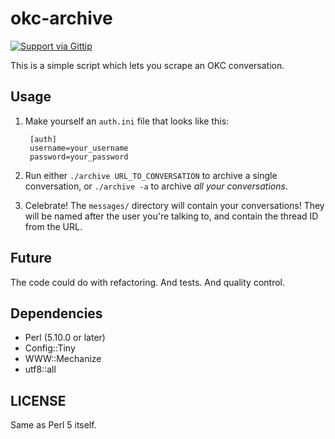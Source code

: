 # okc-archive

[![Support via Gittip](https://rawgithub.com/twolfson/gittip-badge/0.1.0/dist/gittip.png)](https://www.gittip.com/pjf/)

This is a simple script which lets you scrape an OKC conversation.

## Usage

1. Make yourself an `auth.ini` file that looks like this:

        [auth]
        username=your_username
        password=your_password

2. Run either `./archive URL_TO_CONVERSATION` to archive a single
conversation, or `./archive -a` to archive *all your conversations*.

3. Celebrate! The `messages/` directory will contain your conversations!
They will be named after the user you're talking to,
and contain the thread ID from the URL.

## Future

The code could do with refactoring. And tests. And quality control.

## Dependencies

* Perl (5.10.0 or later)
* Config::Tiny
* WWW::Mechanize
* utf8::all

## LICENSE

Same as Perl 5 itself.
